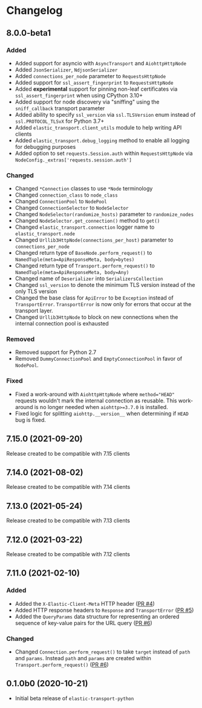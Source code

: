 # Changelog

## 8.0.0-beta1

### Added

- Added support for asyncio with `AsyncTransport` and `AiohttpHttpNode`
- Added `JsonSerializer`, `NdjsonSerializer`
- Added `connections_per_node` parameter to `RequestsHttpNode`
- Added support for `ssl_assert_fingerprint` to `RequestsHttpNode`
- Added **experimental** support for pinning non-leaf certificates
  via `ssl_assert_fingerprint` when using CPython 3.10+
- Added support for node discovery via "sniffing" using the
  `sniff_callback` transport parameter
- Added ability to specify `ssl_version` via `ssl.TLSVersion` enum
  instead of `ssl.PROTOCOL_TLSvX` for Python 3.7+
- Added `elastic_transport.client_utils` module to help writing API clients
- Added `elastic_transport.debug_logging` method to enable all logging for debugging purposes
- Added option to set `requests.Session.auth` within `RequestsHttpNode` via `NodeConfig._extras['requests.session.auth']`

### Changed

- Changed `*Connection` classes to use `*Node` terminology
- Changed `connection_class` to `node_class`
- Changed `ConnectionPool` to `NodePool`
- Changed `ConnectionSelector` to `NodeSelector`
- Changed `NodeSelector(randomize_hosts)` parameter to `randomize_nodes`
- Changed `NodeSelector.get_connection()` method to `get()`
- Changed `elastic_transport.connection` logger name to `elastic_transport.node`
- Changed `Urllib3HttpNode(connections_per_host)` parameter to `connections_per_node`
- Changed return type of `BaseNode.perform_request()` to `NamedTuple(meta=ApiResponseMeta, body=bytes)`
- Changed return type of `Transport.perform_request()` to `NamedTuple(meta=ApiResponseMeta, body=Any)`
- Changed name of `Deserializer` into `SerializersCollection`
- Changed `ssl_version` to denote the minimum TLS version instead of the only TLS version
- Changed the base class for `ApiError` to be `Exception` instead of `TransportError`.
  `TransportError` is now only for errors that occur at the transport layer.
- Changed `Urllib3HttpNode` to block on new connections when the internal connection pool is exhausted

### Removed

- Removed support for Python 2.7
- Removed `DummyConnectionPool` and `EmptyConnectionPool` in favor of `NodePool`.

### Fixed

- Fixed a work-around with `AiohttpHttpNode` where `method="HEAD"` requests wouldn't mark the internal connection as reusable. This work-around is no longer needed when `aiohttp>=3.7.0` is installed.
- Fixed logic for splitting `aiohttp.__version__` when determining if `HEAD` bug is fixed.

## 7.15.0 (2021-09-20)

Release created to be compatible with 7.15 clients

## 7.14.0 (2021-08-02)

Release created to be compatible with 7.14 clients

## 7.13.0 (2021-05-24)

Release created to be compatible with 7.13 clients

## 7.12.0 (2021-03-22)

Release created to be compatible with 7.12 clients

## 7.11.0 (2021-02-10)

### Added

- Added the `X-Elastic-Client-Meta` HTTP header ([PR #4](https://github.com/elastic/elastic-transport-python/pull/4))
- Added HTTP response headers to `Response` and `TransportError`
  ([PR #5](https://github.com/elastic/elastic-transport-python/pull/5))
- Added the `QueryParams` data structure for representing
  an ordered sequence of key-value pairs for the URL query
  ([PR #6](https://github.com/elastic/elastic-transport-python/pull/6))

### Changed

- Changed `Connection.perform_request()` to take `target` instead of
  `path` and `params`. Instead `path` and `params` are created within
  `Transport.perform_request()` ([PR #6](https://github.com/elastic/elastic-transport-python/pull/6))

## 0.1.0b0 (2020-10-21)

- Initial beta release of `elastic-transport-python`
